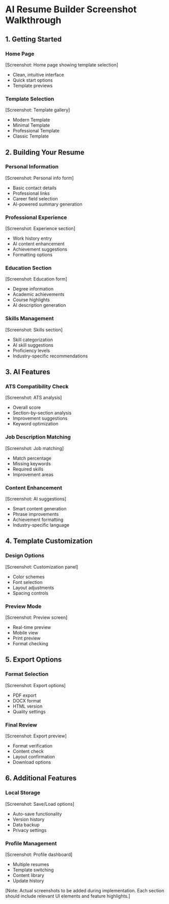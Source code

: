 # AI Resume Builder Screenshot Walkthrough

## 1. Getting Started

### Home Page
[Screenshot: Home page showing template selection]
- Clean, intuitive interface
- Quick start options
- Template previews

### Template Selection
[Screenshot: Template gallery]
- Modern Template
- Minimal Template
- Professional Template
- Classic Template

## 2. Building Your Resume

### Personal Information
[Screenshot: Personal info form]
- Basic contact details
- Professional links
- Career field selection
- AI-powered summary generation

### Professional Experience
[Screenshot: Experience section]
- Work history entry
- AI content enhancement
- Achievement suggestions
- Formatting options

### Education Section
[Screenshot: Education form]
- Degree information
- Academic achievements
- Course highlights
- AI description generation

### Skills Management
[Screenshot: Skills section]
- Skill categorization
- AI skill suggestions
- Proficiency levels
- Industry-specific recommendations

## 3. AI Features

### ATS Compatibility Check
[Screenshot: ATS analysis]
- Overall score
- Section-by-section analysis
- Improvement suggestions
- Keyword optimization

### Job Description Matching
[Screenshot: Job matching]
- Match percentage
- Missing keywords
- Required skills
- Improvement areas

### Content Enhancement
[Screenshot: AI suggestions]
- Smart content generation
- Phrase improvements
- Achievement formatting
- Industry-specific language

## 4. Template Customization

### Design Options
[Screenshot: Customization panel]
- Color schemes
- Font selection
- Layout adjustments
- Spacing controls

### Preview Mode
[Screenshot: Preview screen]
- Real-time preview
- Mobile view
- Print preview
- Format checking

## 5. Export Options

### Format Selection
[Screenshot: Export options]
- PDF export
- DOCX format
- HTML version
- Quality settings

### Final Review
[Screenshot: Export preview]
- Format verification
- Content check
- Layout confirmation
- Download options

## 6. Additional Features

### Local Storage
[Screenshot: Save/Load options]
- Auto-save functionality
- Version history
- Data backup
- Privacy settings

### Profile Management
[Screenshot: Profile dashboard]
- Multiple resumes
- Template switching
- Content library
- Update history

[Note: Actual screenshots to be added during implementation. Each section should include relevant UI elements and feature highlights.] 